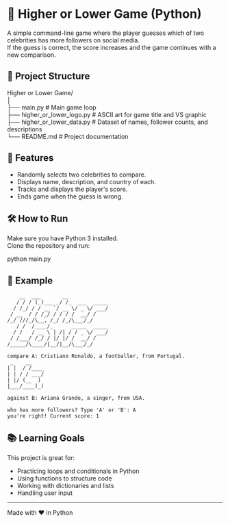 # 🎯 Higher or Lower Game (Python)

A simple command-line game where the player guesses which of two celebrities has more followers on social media.  
If the guess is correct, the score increases and the game continues with a new comparison.

## 📂 Project Structure
Higher or Lower Game/  
│  
├── main.py                # Main game loop  
├── higher_or_lower_logo.py # ASCII art for game title and VS graphic  
├── higher_or_lower_data.py # Dataset of names, follower counts, and descriptions  
└── README.md               # Project documentation  

## 🚀 Features
- Randomly selects two celebrities to compare.  
- Displays name, description, and country of each.  
- Tracks and displays the player's score.  
- Ends game when the guess is wrong.  

## 🛠 How to Run
Make sure you have Python 3 installed.  
Clone the repository and run:  

python main.py  

## 📸 Example
```
    __  ___       __             
   / / / (_)___ _/ /_  ___  _____
  / /_/ / / __ `/ __ \/ _ \/ ___/
 / __  / / /_/ / / / /  __/ /    
/_/ ///_/\__, /_/ /_/\___/_/     
   / /  /____/_      _____  _____
  / /   / __ \ | /| / / _ \/ ___/
 / /___/ /_/ / |/ |/ /  __/ /    
/_____/\____/|__/|__/\___/_/     

compare A: Cristiano Ronaldo, a footballer, from Portugal.  
 _    __    
| |  / /____
| | / / ___/
| |/ (__  ) 
|___/____(_)

against B: Ariana Grande, a singer, from USA.  

who has more followers? Type 'A' or 'B': A  
you're right! Current score: 1  
```
## 📚 Learning Goals
This project is great for:  
- Practicing loops and conditionals in Python  
- Using functions to structure code  
- Working with dictionaries and lists  
- Handling user input  

---  
Made with ❤️ in Python
